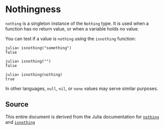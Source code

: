 # Nothingness

`nothing` is a singleton instance of the `Nothing` type.
It is used when a function has no return value, or when a variable holds no value.

You can test if a value is `nothing` using the `isnothing` function:

```julia-repl
julia> isnothing("something")
false

julia> isnothing("")
false

julia> isnothing(nothing)
true
```

In other languages, `null`, `nil`, or `none` values may serve similar purposes.

## Source

This entire document is derived from the Julia documentation for [`nothing`](https://docs.julialang.org/en/v1/base/constants/#Core.nothing) and [`isnothing`](https://docs.julialang.org/en/v1/base/base/#Base.isnothing)

